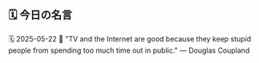 ## 🗓️ 今日の名言

<!--START_SECTION:quote-->
🗓️ 2025-05-22
💬 "TV and the Internet are good because they keep stupid people from spending too much time out in public." — Douglas Coupland
<!--END_SECTION:quote-->

